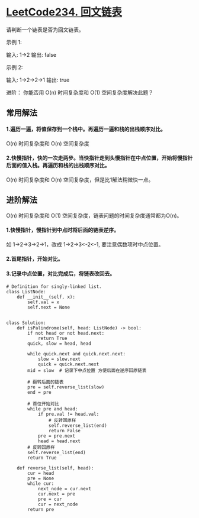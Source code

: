 # [LeetCode234. 回文链表](https://leetcode-cn.com/problems/palindrome-linked-list/ "LeetCode234. 回文链表")
请判断一个链表是否为回文链表。

示例 1:

输入: 1->2
输出: false

示例 2:

输入: 1->2->2->1
输出: true

进阶：
你能否用 O(n) 时间复杂度和 O(1) 空间复杂度解决此题？

## 常用解法
#### 1.遍历一遍，将值保存到一个栈中。再遍历一遍和栈的出栈顺序对比。
O(n) 时间复杂度和 O(n) 空间复杂度
#### 2.快慢指针，快的一次走两步。当快指针走到头慢指针在中点位置，开始将慢指针后面的值入栈。再遍历和栈的出栈顺序对比。
O(n) 时间复杂度和 O(n) 空间复杂度，但是比1解法稍微快一点。

## 进阶解法
O(n) 时间复杂度和 O(1) 空间复杂度，链表问题的时间复杂度通常都为O(n)。
#### 1.快慢指针，慢指针到中点时将后面的链表逆序。
如 1->2->3->2->1，改成 1->2->3<-2<-1, 要注意偶数项时中点位置。
#### 2.首尾指针，开始对比。
#### 3.记录中点位置，对比完成后，将链表改回去。
```
# Definition for singly-linked list.
class ListNode:
    def __init__(self, x):
        self.val = x
        self.next = None


class Solution:
    def isPalindrome(self, head: ListNode) -> bool:
        if not head or not head.next:
            return True
        quick, slow = head, head

        while quick.next and quick.next.next:
            slow = slow.next
            quick = quick.next.next
        mid = slow  # 记录下中点位置 方便后面在逆序回原链表

        # 翻转后面的链表
        pre = self.reverse_list(slow)
        end = pre
        
        # 首位开始对比
        while pre and head:
            if pre.val != head.val:
                # 反转回原样
                self.reverse_list(end)
                return False
            pre = pre.next
            head = head.next
        # 反转回原样
        self.reverse_list(end)
        return True

    def reverse_list(self, head):
        cur = head
        pre = None
        while cur:
            next_node = cur.next
            cur.next = pre
            pre = cur
            cur = next_node
        return pre
```
